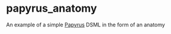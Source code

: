 # papyrus_anatomy
An example of a simple [Papyrus][1] DSML in the form of an anatomy



[1]: https://eclipse.org/papyrus/